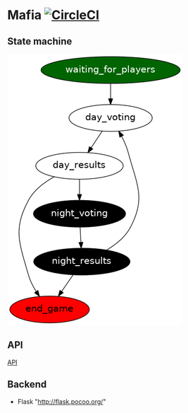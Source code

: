 # Mafia [![CircleCI](https://circleci.com/gh/jumski/super-octo-mafia/tree/master.svg?style=svg)](https://circleci.com/gh/jumski/super-octo-mafia/tree/master)

## State machine

![State machine](docs/state_machine.png)

## API

[API](docs/API.md)

## Backend

* Flask "http://flask.pocoo.org/"
